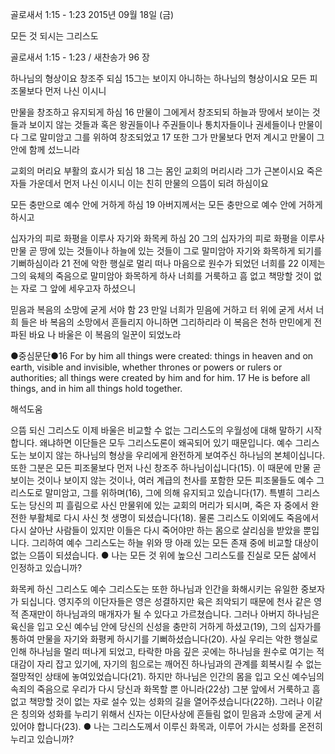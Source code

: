 골로새서 1:15 - 1:23 
2015년 09월 18일 (금)

모든 것 되시는 그리스도



골로새서 1:15 - 1:23 / 새찬송가 96 장


하나님의 형상이요 창조주 되심
15그는 보이지 아니하는 하나님의 형상이시요 모든 피조물보다 먼저 나신 이시니

만물을 창조하고 유지되게 하심
16 만물이 그에게서 창조되되 하늘과 땅에서 보이는 것들과 보이지 않는 것들과 혹은 왕권들이나 주권들이나 통치자들이나 권세들이나 만물이 다 그로 말미암고 그를 위하여 창조되었고 17 또한 그가 만물보다 먼저 계시고 만물이 그 안에 함께 섰느니라

교회의 머리요 부활의 효시가 되심
18 그는 몸인 교회의 머리시라 그가 근본이시요 죽은 자들 가운데서 먼저 나신 이시니 이는 친히 만물의 으뜸이 되려 하심이요

모든 충만으로 예수 안에 거하게 하심
19 아버지께서는 모든 충만으로 예수 안에 거하게 하시고

십자가의 피로 화평을 이루사 자기와 화목케 하심
20 그의 십자가의 피로 화평을 이루사 만물 곧 땅에 있는 것들이나 하늘에 있는 것들이 그로 말미암아 자기와 화목하게 되기를 기뻐하심이라 21 전에 악한 행실로 멀리 떠나 마음으로 원수가 되었던 너희를 22 이제는 그의 육체의 죽음으로 말미암아 화목하게 하사 너희를 거룩하고 흠 없고 책망할 것이 없는 자로 그 앞에 세우고자 하셨으니

믿음과 복음의 소망에 굳게 서야 함
23 만일 너희가 믿음에 거하고 터 위에 굳게 서서 너희 들은 바 복음의 소망에서 흔들리지 아니하면 그리하리라 이 복음은 천하 만민에게 전파된 바요 나 바울은 이 복음의 일꾼이 되었노라

●중심문단●16 For by him all things were created: things in heaven and on earth, visible and invisible, whether thrones or powers or rulers or authorities; all things were created by him and for him. 17 He is before all things, and in him all things hold together.

해석도움





으뜸 되신 그리스도 
이제 바울은 비교할 수 없는 그리스도의 우월성에 대해 말하기 시작합니다. 왜냐하면 이단들은 모두 그리스도론이 왜곡되어 있기 때문입니다. 예수 그리스도는 보이지 않는 하나님의 형상을 우리에게 완전하게 보여주신 하나님의 본체이십니다. 또한 그분은 모든 피조물보다 먼저 나신 창조주 하나님이십니다(15). 이 때문에 만물 곧 보이는 것이나 보이지 않는 것이나, 여러 계급의 천사를 포함한 모든 피조물들도 예수 그리스도로 말미암고, 그를 위하며(16), 그에 의해 유지되고 있습니다(17). 특별히 그리스도는 당신의 피 흘림으로 사신 만물위에 있는 교회의 머리가 되시며, 죽은 자 중에서 완전한 부활체로 다시 사신 첫 생명이 되셨습니다(18). 물론 그리스도 이외에도 죽음에서 다시 살아난 사람들이 있지만 이들은 다시 죽어야만 하는 몸으로 살리심을 받았을 뿐입니다. 그리하여 예수 그리스도는 하늘 위와 땅 아래 있는 모든 존재 중에 비교할 대상이 없는 으뜸이 되셨습니다.
● 나는 모든 것 위에 높으신 그리스도를 진실로 모든 삶에서 인정하고 있습니까?

화목케 하신 그리스도 
예수 그리스도는 또한 하나님과 인간을 화해시키는 유일한 중보자가 되십니다. 영지주의 이단자들은 영은 성결하지만 육은 죄악되기 때문에 천사 같은 영적 존재만이 하나님과의 매개자가 될 수 있다고 가르쳤습니다. 그러나 아버지 하나님은 육신을 입고 오신 예수님 안에 당신의 신성을 충만히 거하게 하셨고(19), 그의 십자가를 통하여 만물을 자기와 화평케 하시기를 기뻐하셨습니다(20). 사실 우리는 악한 행실로 인해 하나님을 멀리 떠나게 되었고, 타락한 마음 깊은 곳에는 하나님을 원수로 여기는 적대감이 자리 잡고 있기에, 자기의 힘으로는 깨어진 하나님과의 관계를 회복시킬 수 없는 절망적인 상태에 놓여있었습니다(21). 하지만 하나님은 인간의 몸을 입고 오신 예수님의 속죄의 죽음으로 우리가 다시 당신과 화목할 뿐 아니라(22상) 그분 앞에서 거룩하고 흠 없고 책망할 것이 없는 자로 설수 있는 성화의 길을 열어주셨습니다(22하). 그러나 이같은 칭의와 성화를 누리기 위해서 신자는 이단사상에 흔들림 없이 믿음과 소망에 굳게 서 있어야 합니다(23).
● 나는 그리스도께서 이루신 화목과, 이루어 가시는 성화를 온전히 누리고 있습니까?